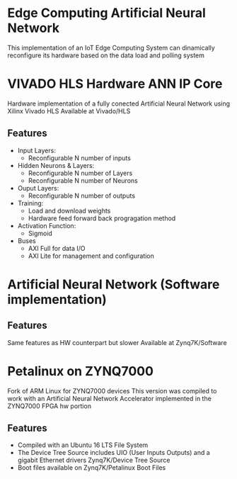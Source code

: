 # Edge Computing Artificial Neural Network 
This implementation of an IoT Edge Computing System can dinamically reconfigure its hardware based on the data load and polling system

# VIVADO HLS Hardware ANN IP Core

Hardware implementation of a fully conected Artificial Neural Network using Xilinx Vivado HLS
Available at Vivado/HLS

## Features
- Input Layers:
	- Reconfigurable N number of inputs
- Hidden Neurons & Layers:
	- Reconfigurable N number of Layers
	- Reconfigurable N number of Neurons
- Ouput Layers:
	- Reconfigurable N number of outputs
- Training:
	- Load and download weights
	- Hardware feed forward back progragation method
- Activation Function:
	- Sigmoid
- Buses
	- AXI Full for data I/O
	- AXI Lite for management and configuration

# Artificial Neural Network (Software implementation)

## Features
Same features as HW counterpart but slower
Available at Zynq7K/Software
  
# Petalinux on ZYNQ7000

Fork of ARM Linux for ZYNQ7000 devices
This version was compiled to work with an Artificial Neural Network Accelerator implemented in the ZYNQ7000 FPGA hw portion

## Features
- Compiled with an Ubuntu 16 LTS File System
- The Device Tree Source includes UIO (User Inputs Outputs) and a gigabit Ethernet drivers Zynq7K/Device Tree Source
- Boot files available on Zynq7K/Petalinux Boot Files


